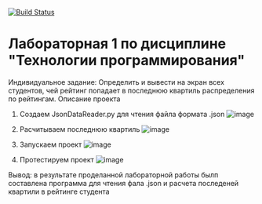[![Build Status](https://app.travis-ci.com/Artem-bobunov/PTLab1.svg?branch=main)](https://app.travis-ci.com/Artem-bobunov/PTLab1)
# Лабораторная 1 по дисциплине "Технологии программирования"
Индивидуальное задание:
Определить и вывести на экран всех студентов, чей рейтинг попадает в последнюю квартиль распределения по рейтингам.
Описание проекта 
1. Создаем JsonDataReader.py для чтения файла формата .json
![image](https://user-images.githubusercontent.com/38436717/146553899-31e078ec-c57a-481e-97d5-21a7d0362a50.png)


2. Расчитываем последнюю квартиль 
![image](https://user-images.githubusercontent.com/38436717/146553977-ecda33e8-cbf5-4c1d-a413-44f63bf3bffd.png)


3. Запускаем проект 
![image](https://user-images.githubusercontent.com/38436717/146554181-821f4f10-2273-43b3-87e3-009fb900423b.png)


4. Протестируем проект
![image](https://user-images.githubusercontent.com/38436717/146554381-cb1a8c6a-93b3-4d1c-a1ea-f829b5b9e608.png)


Вывод: в результате проделанной лабораторной работы былп составлена программа для чтения фала .json и расчета последеней квартили в рейтинге студента
